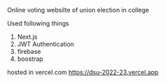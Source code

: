 Online voting websilte of union election in college

Used following things
 1) Next.js 
 2) JWT Authentication 
 3) firebase
 4) boostrap

hosted in vercel.com
https://dsu-2022-23.vercel.app
